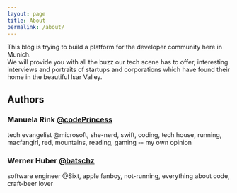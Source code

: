 ```yaml
---
layout: page
title: About
permalink: /about/
---
```

This blog is trying to build a platform for the developer community here in Munich.  
We will provide you with all the buzz our tech scene has to offer, interesting interviews and portraits of startups and corporations which have found their home in the beautiful Isar Valley. 

## Authors

### Manuela Rink [@codePrincess](https://twitter.com/codePrincess)  
tech evangelist @microsoft, she-nerd, swift, coding, tech house, running, macfangirl, red, mountains, reading, gaming -- my own opinion  
  
### Werner Huber [@batschz](https://twitter.com/batschz)  
software engineer @Sixt, apple fanboy, not-running, everything about code, craft-beer lover
